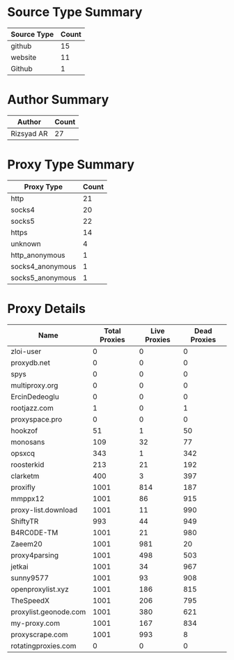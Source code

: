 # Source Type Summary

| Source Type | Count |
|-------------|-------|
| github | 15 |
| website | 11 |
| Github | 1 |


# Author Summary

| Author | Count |
|--------|-------|
| Rizsyad AR | 27 |


# Proxy Type Summary

| Proxy Type | Count |
|------------|-------|
| http | 21 |
| socks4 | 20 |
| socks5 | 22 |
| https | 14 |
| unknown | 4 |
| http_anonymous | 1 |
| socks4_anonymous | 1 |
| socks5_anonymous | 1 |


# Proxy Details

| Name | Total Proxies | Live Proxies | Dead Proxies |
|------|---------------|--------------|---------------|
| zloi-user | 0 | 0 | 0 |
| proxydb.net | 0 | 0 | 0 |
| spys | 0 | 0 | 0 |
| multiproxy.org | 0 | 0 | 0 |
| ErcinDedeoglu | 0 | 0 | 0 |
| rootjazz.com | 1 | 0 | 1 |
| proxyspace.pro | 0 | 0 | 0 |
| hookzof | 51 | 1 | 50 |
| monosans | 109 | 32 | 77 |
| opsxcq | 343 | 1 | 342 |
| roosterkid | 213 | 21 | 192 |
| clarketm | 400 | 3 | 397 |
| proxifly | 1001 | 814 | 187 |
| mmppx12 | 1001 | 86 | 915 |
| proxy-list.download | 1001 | 11 | 990 |
| ShiftyTR | 993 | 44 | 949 |
| B4RC0DE-TM | 1001 | 21 | 980 |
| Zaeem20 | 1001 | 981 | 20 |
| proxy4parsing | 1001 | 498 | 503 |
| jetkai | 1001 | 34 | 967 |
| sunny9577 | 1001 | 93 | 908 |
| openproxylist.xyz | 1001 | 186 | 815 |
| TheSpeedX | 1001 | 206 | 795 |
| proxylist.geonode.com | 1001 | 380 | 621 |
| my-proxy.com | 1001 | 167 | 834 |
| proxyscrape.com | 1001 | 993 | 8 |
| rotatingproxies.com | 0 | 0 | 0 |
